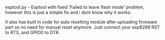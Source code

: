 
esptool.py - Esptool with fixed 'Failed to leave flash mode' problem, however this is just a simple fix and i dont know why it works.

It also has built in code for auto resetting module after uploading firmware part so no need for manual reset anymore. 
Just connect your esp8266 RST to RTS, and GPIO0 to DTR.

